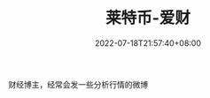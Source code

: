 ﻿---
weight: 
title: "莱特币-爱财"
description: "财经博主，经常会发一些分析行情的微博"
date: 2022-07-18T21:57:40+08:00
lastmod: 2022-07-185T16:45:40+08:00
draft: false
authors: ["seven"]
featuredImage: "laitebi-aicai.png"
link: "https://weibo.com/u/5249378740"
tags: ["微博","莱特币-爱财"]
categories: ["navigation"]
navigation: ["微博"]
lightgallery: true
toc: true
pinned: false
recommend: false
recommend1: false
---
财经博主，经常会发一些分析行情的微博
